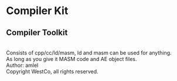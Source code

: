 # Compiler Kit
## Compiler Toolkit
<br>
Consists of cpp/cc/ld/masm, ld and masm can be used for anything.
<br>
As long as you give it MASM code and AE object files.

<br>
Author: amlel
<br>
Copyright WestCo, all rights reserved.
